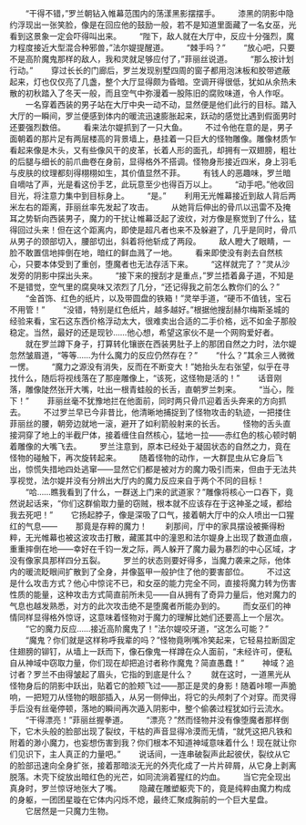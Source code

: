 　　“干得不错，”罗兰朝钻入帷幕范围内的荡漾黑影摆摆手。
　　漆黑的阴影中隐约浮现出一张笑脸，像是在回应他的鼓励一般，若不是知道里面藏了一名女巫，光看到这景象一定会吓得叫出来。
　　“陛下，敌人就在大厅中，反应十分强烈，魔力程度接近大型混合种邪兽，”法尔媞提醒道。
　　“棘手吗？”
　　“放心吧，只要不是高阶魔鬼那样的敌人，我和灵就足够应付了，”菲丽丝说道。
　　“那么按计划行动。”
　　穿过长长的门廊后，罗兰发现别墅四周的窗子都用泡沫板和胶带遮蔽起来，灯也仅仅亮了几盏，整个大厅显得颇为昏暗。空调开得很低，犹如从余热未散的初秋踏入了冬天一般，而且空气中弥漫着一股陈旧的腐败味道，令人作呕。
　　一名穿着西装的男子站在大厅中央一动不动，显然便是他们此行的目标。踏入大厅的一瞬间，罗兰便感到体内的暖流迅速膨胀起来，跃动的感觉比遇到假面男时还要强烈数倍。
　　看来法尔媞抓到了一只大鱼。
　　不过令他在意的是，男子面朝着的那片足有两层楼高的背景墙上，悬挂着一只巨大的怪物雕像。雕像材质乍看起来像是木头，又有些像风干的皮革，长着人形的面孔，却拥有一双翅膀，粗壮的后腿与细长的前爪曲卷在身前，显得格外不搭调。怪物身形接近四米，身上羽毛与皮肤的纹理都刻得栩栩如生，其价值显然不菲。
　　有钱人的恶趣味，罗兰暗自嘀咕了声，光是看这份手艺，此玩意至少也得百万以上。
　　“动手吧。”他收回目光，将注意力集中到目标身上。
　　“是。”
　　利用无光帷幕接近到敌人背后两米左右的距离，菲丽丝率先发起了攻击。
　　从她背后伸出的骨爪以迅雷不及掩耳之势斩向西装男子，魔力的干扰让帷幕泛起了波纹，对方像是察觉到了什么，猛得回过头来！但在这个距离内，即使是超凡者也来不及躲避了，几乎是同时，骨爪从男子的颈部切入，腰部切出，斜着将他斩成了两段。
　　敌人瞪大了眼睛，一脸不敢置信地摔倒在地，暗红的鲜血溅了一地。
　　看来即使没有剥去自然核心，只要本体受到了重创，堕魔者也无法存活下来。
　　“这样就完了？”灵从沙发旁的阴影中探出头来。
　　“接下来的搜刮才是重点，”罗兰捂着鼻子道，不知是不是错觉，空气里的腐臭味又浓烈了几分，“还记得我之前怎么教你们的么？”
　　“金首饰、红色的纸片，以及带圆盘的铁箱！”灵举手道，“硬币不值钱，宝石不用管！”
　　“没错，特别是红色纸片，越多越好。”根据他搜刮赫尔梅斯圣城的经验来看，宝石这东西价格浮动太大，很难卖出合适的二手价格，远不如金子那般稳定。当然，最好的还是现钞……他心想，希望这家伙不是一个网购爱好者。
　　就在罗兰蹲下身子，打算转化镶嵌在西装男肚子上的那团自然之力时，法尔媞忽然皱眉道，“等等……为什么魔力的反应仍然存在？”
　　“什么？”其余三人微微一愣。
　　“魔力之源没有消失，反而在不断变大！”她抬头左右张望，似乎在寻找什么，随后将视线落在了那座雕像上，“该死，这怪物是活的！”
　　话音刚落，雕像陡然张开大嘴，吐出一根青蛙般的长舌，直朝罗兰刺来。
　　“当心，陛下！”
　　菲丽丝毫不犹豫地拦在他面前，同时两只骨爪迎着舌头奔来的方向抓去。
　　不过罗兰早已今非昔比，他清晰地捕捉到了怪物攻击的轨迹，一把搂住菲丽丝的腰，朝旁边就地一滚，避开了如利箭般射来的长舌。
　　怪物的舌头直接洞穿了地上的半截尸体，接着缠住自然核心，猛地一拉——赤红色的核心顿时朝着雕像的大嘴飞去。
　　罗兰注意到，原本已经处于凝固状态的自然之力，竟在怪物的碰触下，再次旋转起来。
　　随着怪物的动作，一大群昆虫从它身后飞出，惊慌失措地四处逃窜——显然它们都是被对方的魔力吸引而来，但由于无法共享视觉，法尔媞并没有分辨出大厅内的魔力反应来自于两个不同的目标！
　　“哈……瞧我看到了什么，一群送上门来的武道家？”雕像将核心一口吞下，竟然说起话来，“你们这群偷取力量的窃贼，根本就不应该存在于这神圣之域，都给我去死吧！”
　　它扬起脖子，像是深吸了口气，接着朝大厅中的众人喷出一口猩红的气息——
　　那竟是存粹的魔力！
　　刹那间，厅中的家具摆设被撕得粉粹，无光帷幕也被这波攻击打散，藏匿其中的潼恩和法尔媞身上出现了数道血痕，重重摔倒在地——幸好在千钧一发之际，两人躲开了魔力最为暴烈的中心区域，才没有像家具那样四分五裂。
　　罗兰的状态则要好得多，当魔力袭来之际，他体内的暖流眨眼间扩散到了全身，并像盔甲一般护住了他的要害部位。
　　不过这是什么攻击方式？他心中惊诧不已，和女巫的能力完全不同，直接将魔力转为伤害性质的能量，这种攻击方式简直前所未见——自从拥有了奇异力量后，他对魔力的气息也越发熟悉，对方的此次攻击绝不是堕魔者所能办到的。
　　而女巫们的神情同样显得格外惊讶，这意味着怪物对于魔力的理解比她们还要高上一个层次。
　　“它的魔力反应……接近高阶魔鬼了！”法尔媞咬牙道，“这怎么可能？”
　　“魔鬼？你们就是这样称呼我辈的吗？”怪物竟咧嘴冷笑起来，它轻易拉断固定住翅膀的铆钉，从墙上一跃而下，像石像鬼一样蹲在众人面前，“未经许可，便私自从神域中窃取力量，你们现在却把追讨者称作魔鬼？简直愚蠢！”
　　神域？追讨者？罗兰不由得皱起了眉头，它指的到底是什么？
　　就在这时，一道黑光从怪物身后的阴影中跃出，贴着它的脸颊飞过——那正是灵的身影！随着咔嚓一声脆响，一把短刀从怪物的眼部插入，从另一侧伸出，将它的头颅刺了个对穿。而灵得手后没有丝毫停顿，落地的瞬间再次遁入阴影中，整个偷袭过程犹如行云流水。
　　“干得漂亮！”菲丽丝握拳道。
　　“漂亮？”然而怪物并没有像堕魔者那样倒下，它木头般的脸部出现了裂纹，干枯的声音显得冷漠而无情，“就凭这把凡铁和附着的渺小魔力，也妄想伤害到我？你们根本不知道神域意味着什么！现在就让你们见识下，主人真正的力量吧。”
　　说话间，一连串破裂声此起彼伏，裂纹从它的脸部迅速向全身扩张，接着那暗淡无光的外壳化成了一片片碎屑，从它身上剥离脱落。木壳下绽放出暗红色的光芒，如同流淌着猩红的灼血。
　　当它完全现出真身时，罗兰惊讶地张大了嘴。
　　隐藏在雕塑躯壳下的，竟是纯粹由魔力构成的身躯，一团团星璇在它体内闪烁不熄，最终汇聚成胸前的一个巨大星盘。
　　它居然是一只魔力生物。